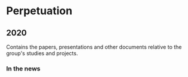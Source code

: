 # Perpetuation

## 2020
Contains the papers, presentations and other documents relative to the group's studies and projects.

### In the news

